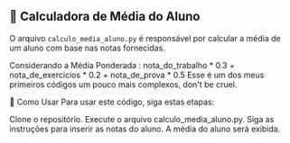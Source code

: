 ## 🧮 Calculadora de Média do Aluno
O arquivo `calculo_media_aluno.py` é responsável por calcular a média de um aluno com base nas notas fornecidas.

Considerando a Média Ponderada : nota_do_trabalho * 0.3 + nota_de_exercicios * 0.2 + nota_de_prova * 0.5
Esse é um dos meus primeiros códigos um pouco mais complexos, don't be cruel.

🚀 Como Usar
Para usar este código, siga estas etapas:

Clone o repositório.
Execute o arquivo calculo_media_aluno.py.
Siga as instruções para inserir as notas do aluno.
A média do aluno será exibida.
